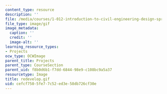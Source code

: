 ```yaml
---
content_type: resource
description: ''
file: /media/courses/1-012-introduction-to-civil-engineering-design-spring-2002/cefcf7505fe77c52ed3e58db726cf30e_redevelop.gif
file_type: image/gif
image_metadata:
  caption: ''
  credit: ''
  image-alt: ''
learning_resource_types:
- Projects
ocw_type: OCWImage
parent_title: Projects
parent_type: CourseSection
parent_uid: f8b0d6b1-f7dd-6844-98e9-c108bc9a5a37
resourcetype: Image
title: redevelop.gif
uid: cefcf750-5fe7-7c52-ed3e-58db726cf30e
---
```

